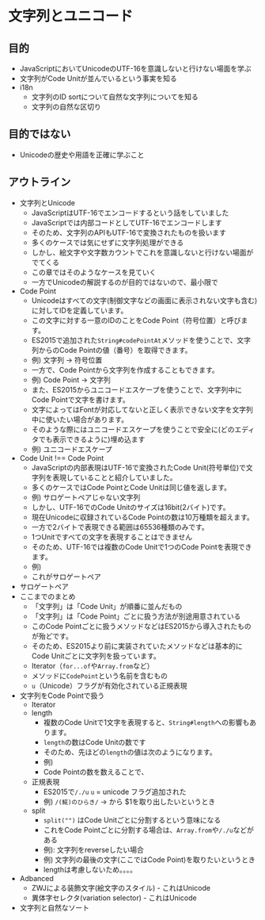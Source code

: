 # 文字列とユニコード

## 目的

- JavaScriptにおいてUnicodeのUTF-16を意識しないと行けない場面を学ぶ
- 文字列がCode Unitが並んでいるという事実を知る
- i18n
    - 文字列のID sortについて自然な文字列についてを知る
    - 文字列の自然な区切り

## 目的ではない

- Unicodeの歴史や用語を正確に学ぶこと

## アウトライン

- 文字列とUnicode
    - JavaScriptはUTF-16でエンコードするという話をしていました
    - JavaScriptでは内部コードとしてUTF-16でエンコードします
    - そのため、文字列のAPIもUTF-16で変換されたものを扱います
    - 多くのケースでは気にせずに文字列処理ができる
    - しかし、絵文字や文字数カウントでこれを意識しないと行けない場面がでてくる
    - この章ではそのようなケースを見ていく
    - 一方でUnicodeの解説するのが目的ではないので、最小限で
- Code Point
    - Unicodeはすべての文字(制御文字などの画面に表示されない文字も含む)に対してIDを定義しています。
    - この文字に対する一意のIDのことをCode Point（符号位置）と呼びます。
    - ES2015で追加された`String#codePointAt`メソッドを使うことで、文字列からのCode Pointの値（番号）を取得できます。
    - 例) 文字列 -> 符号位置
    - 一方で、Code Pointから文字列を作成することもできます。
    - 例) Code Point -> 文字列
    - また、ES2015からユニコードエスケープを使うことで、文字列中にCode Pointで文字を書けます。
    - 文字によってはFontが対応してないと正しく表示できない文字を文字列中に使いたい場合があります。
    - そのような際にはユニコードエスケープを使うことで安全に(どのエディタでも表示できるように)埋め込ます
    - 例) ユニコードエスケープ
- Code Unit !== Code Point
    - JavaScriptの内部表現はUTF-16で変換されたCode Unit(符号単位)で文字列を表現していることと紹介していました。
    - 多くのケースではCode PointとCode Unitは同じ値を返します。
    - 例) サロゲートペアじゃない文字列
    - しかし、UTF-16でのCode Unitのサイズは16bit(2バイト)です。
    - 現在Unicodeに収録されているCode Pointの数は10万種類を超えます。
    - 一方で2バイトで表現できる範囲は65536種類のみです。
    - 1つUnitですべての文字を表現することはできません
    - そのため、UTF-16では複数のCode Unitで1つのCode Pointを表現できます。
    - 例)
    - これがサロゲートペア
- サロゲートペア
- ここまでのまとめ
    - 「文字列」は「Code Unit」が順番に並んだもの
    - 「文字列」は「Code Point」ごとに扱う方法が別途用意されている
    - このCode Pointごとに扱うメソッドなどはES2015から導入されたものが殆どです。
    - そのため、ES2015より前に実装されていたメソッドなどは基本的にCode Unitごとに文字列を扱っています。
    - Iterator（`for...of`や`Array.from`など）
    - メソッドに`CodePoint`という名前を含むもの
    - `u`（Unicode）フラグが有効化されている正規表現
- 文字列をCode Pointで扱う
    - Iterator
    - length
        - 複数のCode Unitで1文字を表現すると、`String#length`への影響もあります。
        - `length`の数はCode Unitの数です
        - そのため、先ほどの`length`の値は次のようになります。
        - 例)
        - Code Pointの数を数えることで、
    - 正規表現
        - ES2015で`/./u` `u` = unicode フラグ追加された
        - 例) `/(𩸽)のひらき/` -> から $1を取り出したいというとき
    - split
        - `split("")` はCode Unitごとに分割するという意味になる
        - これをCode Pointごとに分割する場合は、`Array.from`や`/./u`などがある
        - 例): 文字列をreverseしたい場合
        - 例) 文字列の最後の文字(ここではCode Point)を取りたいというとき
        - lengthは考慮しないため。。。。 
- Adbanced
    - ZWJによる装飾文字(絵文字のスタイル) - これはUnicode
    - 異体字セレクタ(variation selector) - これはUnicode
- 文字列と自然なソート
